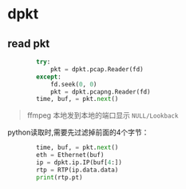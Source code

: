 # dpkt 

## read pkt 

```python
        try:
            pkt = dpkt.pcap.Reader(fd)
        except:
            fd.seek(0, 0)
            pkt = dpkt.pcapng.Reader(fd)
        time, buf, = pkt.next()
```

> ffmpeg 本地发到本地的端口显示 `NULL/Lookback`

python读取时,需要先过滤掉前面的4个字节：
```python
        time, buf, = pkt.next()
        eth = Ethernet(buf)
        ip = dpkt.ip.IP(buf[4:])
        rtp = RTP(ip.data.data)
        print(rtp.pt)
```
